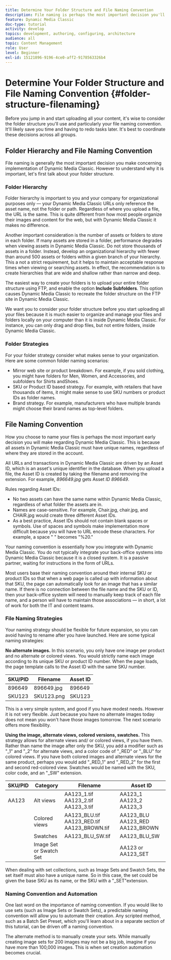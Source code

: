 ```yaml
---
title: Determine Your Folder Structure and File Naming Convention
description: File naming is perhaps the most important decision you'll make when implementing Dynamic Media Classic. Folder structure is likewise important. Learn why it is so important and possible approaches to take for your folder structure and file names.
feature: Dynamic Media Classic
doc-type: tutorial
activity: develop
topics: development, authoring, configuring, architecture
audience: all
topic: Content Management
role: User
level: Beginner
exl-id: 15121896-9196-4ce0-aff2-9178563326b4
---
```

# Determine Your Folder Structure and File Naming Convention {#folder-structure-filenaming}

Before you jump in and start uploading all your content, it's wise to consider the folder structure you'll use and particularly your file naming convention. It'll likely save you time and having to redo tasks later. It's best to coordinate these decisions across all groups.

## Folder Hierarchy and File Naming Convention

File naming is generally the most important decision you make concerning implementation of Dynamic Media Classic. However to understand why it is important, let's first talk about your folder structure.

### Folder Hierarchy

Folder hierarchy is important to you and your company for organizational purposes only — your Dynamic Media Classic URLs only reference the asset name, not the folder or path. Regardless of where you upload a file, the URL is the same. This is quite different from how most people organize their images and content for the web, but with Dynamic Media Classic it makes no difference.

Another important consideration is the number of assets or folders to store in each folder. If many assets are stored in a folder, performance degrades when viewing assets in Dynamic Media Classic. Do not store thousands of assets in a folder. Instead, develop an organizational hierarchy with fewer than around 500 assets or folders within a given branch of your hierarchy. This a not a strict requirement, but it helps to maintain acceptable response times when viewing or searching assets. In effect, the recommendation is to create hierarchies that are wide and shallow rather than narrow and deep.

The easiest way to create your folders is to upload your entire folder structure using FTP, and enable the option **Include Subfolders**. This option causes Dynamic Media Classic to recreate the folder structure on the FTP site in Dynamic Media Classic.

We want you to consider your folder structure before you start uploading all your files because it is much easier to organize and manage your files and folders locally on your computer than it is inside Dynamic Media Classic. For instance, you can only drag and drop files, but not entire folders, inside Dynamic Media Classic.

### Folder Strategies

For your folder strategy consider what makes sense to your organization. Here are some common folder naming scenarios:

- Mirror web site or product breakdown. For example, if you sold clothing, you might have folders for Men, Women, and Accessories, and subfolders for Shirts andShoes.
- SKU or Product ID based strategy. For example, with retailers that have thousands of items, it might make sense to use SKU numbers or product IDs as folder names.
- Brand strategy. For example, manufacturers who have multiple brands might choose their brand names as top-level folders.

## File Naming Convention

How you choose to name your files is perhaps the most important early decision you will make regarding Dynamic Media Classic. This is because all assets in Dynamic Media Classic must have unique names, regardless of where they are stored in the account.

All URLs and transactions in Dynamic Media Classic are driven by an Asset ID, which is an asset's unique identifier in the database. When you upload a file, the Asset ID is created by taking the filename and removing the extension. For example, _896649.jpg_ gets Asset _ID 896649_.

Rules regarding Asset IDs:

- No two assets can have the same name within Dynamic Media Classic, regardless of what folder the assets are in.
- Names are case-sensitive. For example, Chair.jpg, chair.jpg, and CHAIR.jpg would create three different Asset IDs.
- As a best practice, Asset IDs should not contain blank spaces or symbols. Use of spaces and symbols make implementation more difficult because you will have to URL encode these characters. For example, a space " " becomes "%20."

Your naming convention is essentially how you integrate with Dynamic Media Classic. You do not typically integrate your back-office systems into Dynamic Media Classic because it is a closed system. It is a passive partner, waiting for instructions in the form of URLs.

Most users base their naming convention around their internal SKU or product IDs so that when a web page is called up with information about that SKU, the page can automatically look for an image that has a similar name. If there is no connection between the file name and the SKU or ID, then your back-office system will need to manually keep track of each file name, and a person will have to maintain those associations — in short, a lot of work for both the IT and content teams.

### File Naming Strategies

Your naming strategy should be flexible for future expansion, so you can avoid having to rename after you have launched. Here are some typical naming strategies:

**No alternate images.** In this scenario, you only have one image per product and no alternate or colored views. You would strictly name each image according to its unique SKU or product ID number. When the page loads, the page template calls to the Asset ID with the same SKU number.

| SKU/PID | Filename   | Asset ID |
| ------- | ---------- | -------- |
| 896649  | 896649.jpg | 896649   |
| SKU123  | SKU123.png | SKU123   |

This is a very simple system, and good if you have modest needs. However it is not very flexible. Just because you have no alternate images today does not mean you won't have those images tomorrow. The next scenario offers more flexibility.

**Using the image, alternate views, colored versions, swatches.** This strategy allows for alternate views and/ or colored views, if you have them. Rather than name the image after only the SKU, you add a modifier such as "_1" and "_2" for alternate views, and a color code of "_RED" or "_BLU" for colored views. If you have both colored images and alternate views for the same product, perhaps you would add "_RED_1" and "_RED_2" for the first and second red-colored view. Swatches would be named with the SKU, color code, and an "_SW" extension.

| SKU/PID | Category                | Filename                                    | Asset ID                        |
| ------- | ----------------------- | ------------------------------------------- | ------------------------------- |
| AA123   | Alt views               | AA123_1.tif AA123_2.tif AA123_3.tif         | AA123_1 AA123_2 AA123_3         |
|         | Colored views           | AA123_BLU.tif AA123_RED.tif AA123_BROWN.tif | AA123_BLU AA123_RED AA123_BROWN |
|         | Swatches                | AA123_BLU_SW.tif                            | AA123_BLU_SW                    |
|         | Image Set or Swatch Set |                                             | AA123 or AA123_SET              | -- |

When dealing with set collections, such as Image Sets and Swatch Sets, the set itself must also have a unique name. So in this case, the set could be given the base SKU as its name, or the SKU with a "_SET"extension.

### Naming Convention and Automation

One last word on the importance of naming convention. If you would like to use sets (such as Image Sets or Swatch Sets), a predictable naming convention will allow you to automate their creation. Any scripted method, such as a Batch Set Preset, which you'll learn about in a separate section of this tutorial, can be driven off a naming convention.

The alternate method is to manually create your sets. While manually creating image sets for 200 images may not be a big job, imagine if you have more than 100,000 images. This is when set creation automation becomes crucial.
